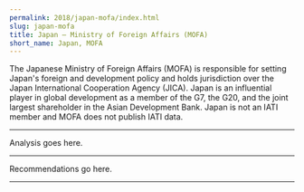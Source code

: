 ```yaml
---
permalink: 2018/japan-mofa/index.html
slug: japan-mofa
title: Japan – Ministry of Foreign Affairs (MOFA)
short_name: Japan, MOFA
---
```


The Japanese Ministry of Foreign Affairs (MOFA) is responsible for setting Japan's foreign and development policy and holds jurisdiction over the Japan International Cooperation Agency (JICA). Japan is an influential player in global development as a member of the G7, the G20, and the joint largest shareholder in the Asian Development Bank. Japan is not an IATI member and MOFA does not publish IATI data.

---

Analysis goes here.

---

Recommendations go here.

---
